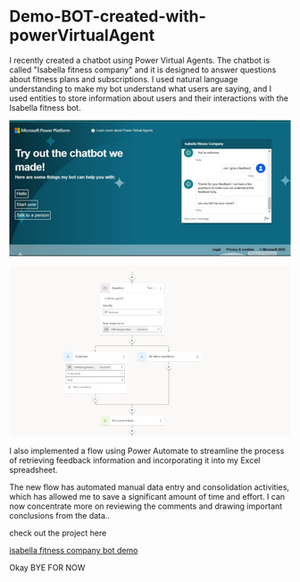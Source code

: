 # Demo-BOT-created-with-powerVirtualAgent

I recently created a chatbot using Power Virtual Agents. The chatbot is called "Isabella fitness company" and it is designed to answer questions about fitness plans and subscriptions. I used natural language understanding to make my bot understand what users are saying, and I used entities to store information about users and their interactions with the Isabella fitness bot.

![](https://github.com/bellaTHEanalyst/Demo-BOT-created-with-powerVirtualAgent/blob/main/Demo%20Bot.jpg)

![](https://github.com/bellaTHEanalyst/Demo-BOT-created-with-powerVirtualAgent/blob/main/bot%20model.jpg)

I also implemented a flow using Power Automate to streamline the process of retrieving feedback information and incorporating it into my Excel spreadsheet. 

The new flow has automated manual data entry and consolidation activities, which has allowed me to save a significant amount of time and effort. I can now concentrate more on reviewing the comments and drawing important conclusions from the data..


check out the project here

[isabella fitness company bot demo](https://web.powerva.microsoft.com/environments/Default-b94a5ba4-50e4-4d9a-89e5-4e003366050f/bots/cr86e_isabellaFitnessCompany/canvas?__version__=2)

Okay BYE FOR NOW
